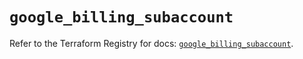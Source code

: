 # `google_billing_subaccount`

Refer to the Terraform Registry for docs: [`google_billing_subaccount`](https://registry.terraform.io/providers/hashicorp/google/5.33.0/docs/resources/billing_subaccount).
